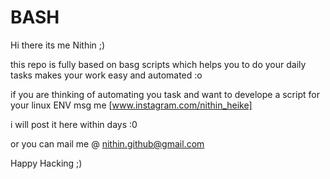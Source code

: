 # BASH

Hi there its me Nithin ;)

this repo is fully based on basg scripts which helps you to do your daily tasks 
makes your work easy and automated :o

if you are thinking of automating you task and want to develope a script for your linux ENV 
msg me [www.instagram.com/nithin_heike]

i will post it here within days :0

or you can mail me @ nithin.github@gmail.com

Happy Hacking ;)
